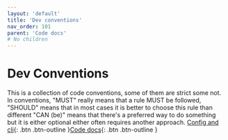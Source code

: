 ```yaml
---
layout: 'default'
title: 'Dev conventions'
nav_order: 101
parent: 'Code docs'
# No children
---
```


# Dev Conventions

This is a collection of code conventions, some of them are strict some not. In conventions, "MUST" really means that a
rule MUST be followed, "SHOULD" means that in most cases it is better to choose this rule than different "CAN (be)"
means that there's a preferred way to do something but it is either optional either often requires another approach.
[Config and cli](code-docs/config-and-cli.md){: .btn .btn-outline }[Code docs](code-docs/index.md){: .btn .btn-outline }